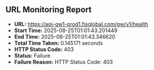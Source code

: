 ## URL Monitoring Report

- **URL:** https://api-gw1-prod1.fisglobal.com/gw/v1/health
- **Start Time:** 2025-08-25T01:01:43.201449
- **End Time:** 2025-08-25T01:01:43.346620
- **Total Time Taken:** 0.145171 seconds
- **HTTP Status Code:** 403
- **Status:** Failure
- **Failure Reason:** HTTP Status Code: 403
